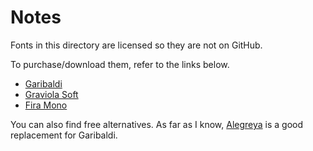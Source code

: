 # Notes

Fonts in this directory are licensed so they are not on GitHub.

To purchase/download them, refer to the links below.

- [Garibaldi](https://www.harbortype.com/fonts/garibaldi/)
- [Graviola Soft](https://www.harbortype.com/fonts/graviola-soft/)
- [Fira Mono](https://mozilla.github.io/Fira/)

You can also find free alternatives. As far as I know, [Alegreya](https://www.huertatipografica.com/en/fonts/alegreya-ht-pro) is a good replacement for Garibaldi.
